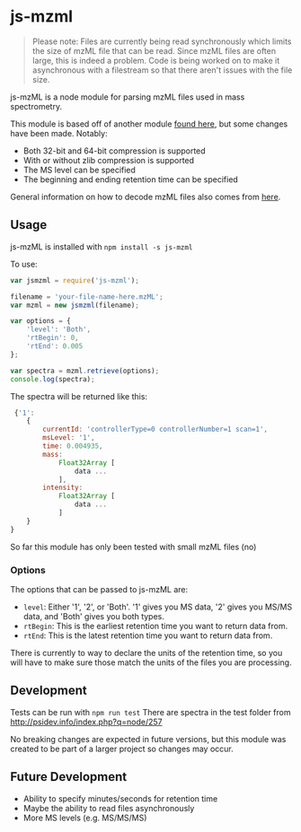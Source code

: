# js-mzml

> Please note: Files are currently being read synchronously which limits the size of mzML file that can be read. Since mzML files are often large, this is indeed a problem. Code is being worked on to make it asynchronous with a filestream so that there aren't issues with the file size.

js-mzML is a node module for parsing mzML files used in mass spectrometry.

This module is based off of another module [found here](https://github.com/cheminfo-js/mzML), but some changes have been made. Notably:
* Both 32-bit and 64-bit compression is supported
* With or without zlib compression is supported
* The MS level can be specified
* The beginning and ending retention time can be specified

General information on how to decode mzML files also comes from [here](http://www.bryanesmith.com/docs/reading-binary-data-mzml/).

## Usage
js-mzML is installed with ```npm install -s js-mzml```

To use:
```javascript
var jsmzml = require('js-mzml');

filename = 'your-file-name-here.mzML';
var mzml = new jsmzml(filename);

var options = {
    'level': 'Both',
    'rtBegin': 0,
    'rtEnd': 0.005
};

var spectra = mzml.retrieve(options);
console.log(spectra);

```

The spectra will be returned like this:
```javascript
 {'1':
    {
        currentId: 'controllerType=0 controllerNumber=1 scan=1',
        msLevel: '1',
        time: 0.004935,
        mass:
            Float32Array [
                data ...
            ],
        intensity:
            Float32Array [
                data ...
            ]
    }
}

```

So far this module has only been tested with small mzML files (no)

### Options
The options that can be passed to js-mzML are:

* ```level```: Either '1', '2', or 'Both'. '1' gives you MS data, '2' gives you MS/MS data, and 'Both' gives you both types.
* ```rtBegin```: This is the earliest retention time you want to return data from. 
* ```rtEnd```: This is the latest retention time you want to return data from.

There is currently to way to declare the units of the retention time, so you will have to make sure those match the units of the files you are processing.

## Development
Tests can be run with ```npm run test```
There are spectra in the test folder from http://psidev.info/index.php?q=node/257

No breaking changes are expected in future versions, but this module was created to be part of a larger project so changes may occur.

## Future Development
* Ability to specify minutes/seconds for retention time
* Maybe the ability to read files asynchronously
* More MS levels (e.g. MS/MS/MS)


